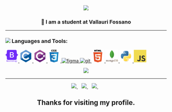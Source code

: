<div align="center">
  <img src="https://readme-typing-svg.herokuapp.com/?font=Righteous&size=35&center=true&vCenter=true&width=500&height=70&duration=4000&lines=Hi+There!+👋;I'm+Flam3yx!;Welcome+to+My+GitHub+Profile!" />
</div>
<p>
  <h3 align="center">📒 I am a student at Vallauri Fossano</h3>
</p>

---

<h3 align="left"><img src="https://github.com/naruhitokaide/naruhitokaide/blob/main/code.gif" height="20"/> Languages and Tools:</h3>

<p align="left">
<a href="https://getbootstrap.com" target="_blank" rel="noreferrer"> <img src="https://raw.githubusercontent.com/devicons/devicon/master/icons/bootstrap/bootstrap-plain-wordmark.svg" alt="bootstrap" width="40" height="40"/> </a> <a href="https://www.cprogramming.com/" target="_blank" rel="noreferrer"> <img src="https://raw.githubusercontent.com/devicons/devicon/master/icons/c/c-original.svg" alt="c" width="40" height="40"/> </a> <a href="https://www.w3schools.com/cs/" target="_blank" rel="noreferrer"> <img src="https://raw.githubusercontent.com/devicons/devicon/master/icons/csharp/csharp-original.svg" alt="csharp" width="40" height="40"/> </a> <a href="https://www.w3schools.com/css/" target="_blank" rel="noreferrer"> <img src="https://raw.githubusercontent.com/devicons/devicon/master/icons/css3/css3-original-wordmark.svg" alt="css3" width="40" height="40"/> </a> <a href="https://www.figma.com/" target="_blank" rel="noreferrer"> <img src="https://www.vectorlogo.zone/logos/figma/figma-icon.svg" alt="figma" width="40" height="40"/> </a> <a href="https://git-scm.com/" target="_blank" rel="noreferrer"> <img src="https://www.vectorlogo.zone/logos/git-scm/git-scm-icon.svg" alt="git" width="40" height="40"/> </a> <a href="https://www.w3.org/html/" target="_blank" rel="noreferrer"> <img src="https://raw.githubusercontent.com/devicons/devicon/master/icons/html5/html5-original-wordmark.svg" alt="html5" width="40" height="40"/> </a> <a href="https://www.mongodb.com/" target="_blank" rel="noreferrer"> <img src="https://raw.githubusercontent.com/devicons/devicon/master/icons/mongodb/mongodb-original-wordmark.svg" alt="mongodb" width="40" height="40"/> </a> <a href="https://www.python.org" target="_blank" rel="noreferrer"> <img src="https://raw.githubusercontent.com/devicons/devicon/master/icons/python/python-original.svg" alt="python" width="40" height="40"/> </a> <a href="https://javascript.com" target="_blank" rel="noreferrer"> <img src="https://raw.githubusercontent.com/devicons/devicon/master/icons/javascript/javascript-original.svg" alt="javascript" width="40" height="40"/> </a>
</p>

<p align="center">
  <img height = "150px" style="" src = "https://github-readme-streak-stats.herokuapp.com?user=Flam3yx&theme=gotham&hide_border=true&include_all_commits=true&line_height=27">
</p>

---

<p align="center">
  <a href="mailto:simone.lisa787@gmail.com" target="_blank" rel="noopener noreferrer">
    <img src="https://img.icons8.com/fluency/2x/gmail-new.png"  width="50" />
  </a>
  &nbsp;&nbsp;
  
  <a href="https://t.me/Liz7mone" target="_blank" rel="noopener noreferrer">
    <img src="https://img.icons8.com/color/2x/telegram-app.png"  width="50" />
  </a>
  &nbsp;&nbsp;
  
  <a href="[https://discord.com/channels/@me/1310342818538983495](https://discord.gg/cChGpq8qvA)" target="_blank" rel="noopener noreferrer">
    <img src="https://img.icons8.com/3d-fluency/94/discord-logo.png"  width="50" />
  </a>
  &nbsp;&nbsp;
  
</p>

<h2 align="center"> Thanks for visiting my profile. </h2>

<!-- ![](https://komarev.com/ghpvc/?username=Flam3yx&abbreviated=true) -->
